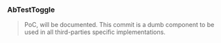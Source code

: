 ### AbTestToggle

> PoC, will be documented.
> This commit is a dumb component to be used in all third-parties specific implementations.
